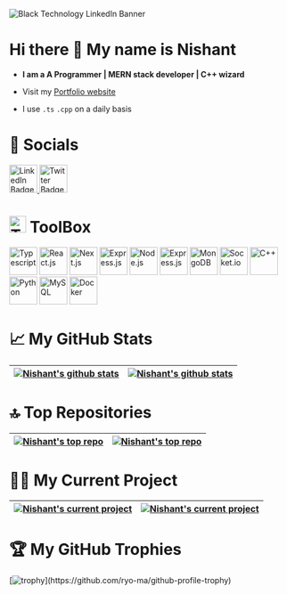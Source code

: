 ![Black Technology LinkedIn Banner](https://github.com/Nishant891/ChatBot/assets/109356848/f2bf2609-bcfa-4c74-a045-2e2c52509638)

# Hi there 👋 My name is Nishant

- **I am a A Programmer | MERN stack developer | C++ wizard**

- Visit my [Portfolio website](https://nishant-app.vercel.app)

- I use `.ts` `.cpp` on a daily basis


# 🐬 Socials
<div>
  <a href="https://www.linkedin.com/in/nishant-sharma-771653245//">
    <img src="https://cdn.jsdelivr.net/gh/devicons/devicon@latest/icons/linkedin/linkedin-original.svg" height="50" alt="LinkedIn Badge"/>
  </a>
  <a href="https://twitter.com/Nishant48945102">
    <img src="https://imgs.search.brave.com/EPxrKnrufjEX2TLwoGQ59WUH-cjpbDZ4-Ma7QUxujNE/rs:fit:860:0:0/g:ce/aHR0cHM6Ly9pbWcu/ZnJlZXBpay5jb20v/cHJlbWl1bS1wc2Qv/dHJhbnNwYXJlbnQt/d2hpdGUtYnJhbmQt/bmV3LXR3aXR0ZXIt/eC1sb2dvLWljb25f/MTEyOTYzNS02Lmpw/Zz9zaXplPTYyNiZl/eHQ9anBn" height="50" alt="Twitter Badge"/>
  </a>
</div>


# <img src="https://cdn-icons-png.flaticon.com/128/2276/2276313.png" height="30" alt="Toolbox"> ToolBox
<div>
	<img src="https://cdn.worldvectorlogo.com/logos/typescript.svg" height="50" alt="Typescript">
	<img src="https://cdn.worldvectorlogo.com/logos/react-2.svg" height="50" alt="React.js">
	<img src="https://imgs.search.brave.com/8_P_0WSigf9SsXh_rMCRo1NdlJNAVM6SjtO6U9WJRSU/rs:fit:500:0:0/g:ce/aHR0cHM6Ly9zdHls/ZXMucmVkZGl0bWVk/aWEuY29tL3Q1XzNo/N3lpL3N0eWxlcy9j/b21tdW5pdHlJY29u/X25zcm96aHI5aWds/OTEucG5n" height="50" alt="Next.js">
	<img src="https://cdn.worldvectorlogo.com/logos/tailwindcss.svg" height="50" alt="Express.js">
	<img src="https://cdn.worldvectorlogo.com/logos/nodejs-icon.svg" height="50" alt="Node.js">
	<img src="https://imgs.search.brave.com/bVECprx4o3nuABplq1ZEJth1MKXGE6vS3R98bV03fko/rs:fit:500:0:0/g:ce/aHR0cHM6Ly9raW5z/dGEuY29tL3dwLWNv/bnRlbnQvdXBsb2Fk/cy8yMDIyLzA0L2V4/cHJlc3MtMS5wbmc" height="50" alt="Express.js">
	<img src="https://cdn.worldvectorlogo.com/logos/mongodb-icon-1.svg" height="50" alt="MongoDB">
	<img src="https://cdn.worldvectorlogo.com/logos/socket-io.svg" height="50" alt="Socket.io">
	<img src="https://cdn.worldvectorlogo.com/logos/c.svg" height="50" alt="C++">
	<img src="https://cdn.worldvectorlogo.com/logos/python-5.svg" height="50" alt="Python">
	<img src="https://cdn.worldvectorlogo.com/logos/mysql-3.svg" height="50" alt="MySQL">
        <img src="https://cdn.jsdelivr.net/gh/devicons/devicon@latest/icons/docker/docker-original-wordmark.svg" height="50" alt="Docker"/>
        
 # &#x1f4c8;  My GitHub Stats      
 | <a href="https://github.com/Nishant891/"><img align="center" src="https://github-readme-stats.vercel.app/api/top-langs/?username=Nishant891&layout=compact&show_icons=true&theme=radical" alt="Nishant's github stats" /></a> | <a href="https://github.com/Nishant891/"><img align="center" src="https://github-readme-stats.vercel.app/api?username=Nishant891&show_icons=true&include_all_commits=true&theme=radical" alt="Nishant's github stats"/></a> |
| ------------- | ------------- |

# 🔝 Top Repositories
 | <a href="https://github.com/Nishant891/"><img align="center" src="https://github-readme-stats.vercel.app/api/pin/?username=Nishant891&repo=CodingFlux&theme=radial" alt="Nishant's top repo" /></a> | <a href="https://github.com/Nishant891/"><img align="center" src="https://github-readme-stats.vercel.app/api/pin/?username=Nishant891&repo=GameOfLife&theme=radial"  alt="Nishant's top repo"/></a> |
| ------------- | ------------- |

# 🧑‍💻 My Current Project
 | <a href="https://github.com/Nishant891/"><img align="center" src="https://github-readme-stats.vercel.app/api/pin/?username=Nishant891&repo=Collaborator&theme=radial" alt="Nishant's current project" /></a> | <a href="https://github.com/Nishant891/"><img align="center" src="https://github-readme-stats.vercel.app/api/pin/?username=Nishant891&repo=DNS-Manager&theme=radial" alt="Nishant's current project" /></a> |
| ------------- | ------------- |

# 🏆 My GitHub Trophies
[![trophy](https://github-profile-trophy.vercel.app/?username=Nishant891&theme=onedark&rank=-?)](https://github.com/ryo-ma/github-profile-trophy)
